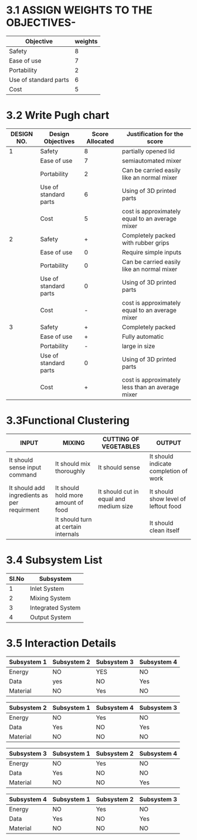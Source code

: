 # 3.1 ASSIGN WEIGHTS TO THE OBJECTIVES-

|Objective| weights |
|---------|---------|
|Safety|8|
|Ease of use|7|
|Portability|2|
|Use of standard parts|6|
|Cost|5|

# 3.2 Write Pugh chart 
DESIGN NO. |Design Objectives| Score Allocated | Justification for the score |         
|----------|-----------------|-----------------|-----------------------------|
|1|Safety|8|partially opened lid |
||Ease of use|7| semiautomated  mixer |
||Portability|2|Can be carried easily like an normal mixer |
||Use of standard parts|6| Using of 3D printed parts  |
|| Cost |5|cost is approximately equal to an average mixer |
|2|Safety|+|Completely packed with rubber grips
||Ease of use|0| Require simple inputs|
||Portability|0| Can be carried easily like an normal mixer |
||Use of standard parts|0|Using of 3D printed parts |
||Cost|-|cost is approximately equal to an average mixer |
|3|Safety|+| Completely packed |
||Ease of use|+| Fully automatic |
||Portability|-| large in size |
||Use of standard parts|0| Using of 3D printed parts  |
||Cost|+| cost is approximately less than an average mixer |

# 3.3Functional Clustering

|INPUT|MIXING|CUTTING OF VEGETABLES|OUTPUT|
|-----|------|------------------------------------|------|
|It should sense input command|It should mix thoroughly|It should sense|It should indicate completion of work|
|It should add ingredients as per requirment|It should hold more amount of food|It should cut in equal and medium size|It should show level of leftout food|
||It should turn at certain internals||It should clean itself|

# 3.4 Subsystem List
|SI.No|Subsystem|
|-----|---------|
|1|Inlet System|
|2|Mixing System|
|3|Integrated System|
|4|Output System|

# 3.5 Interaction Details
|Subsystem 1|Subsystem 2|Subsystem 3|Subsystem 4|
|-----------|-----------|-----------|-----------|
|Energy|NO|YES|NO|
|Data|yes|NO|Yes|
|Material|NO|Yes|NO|

|Subsystem 2|Subsystem 1|Subsystem 4|Subsystem 3|
|-----------|-----------|-----------|-----------|
|Energy|NO|Yes|NO|
|Data|Yes|NO|Yes|
|Material|NO|NO|NO|

|Subsystem 3|Subsystem 1|Subsystem 2|Subsystem 4|
|-----------|-----------|-----------|-----------|
|Energy|NO|Yes|NO|
|Data|Yes|NO|NO|
|Material|NO|NO|Yes|

|Subsystem 4|Subsystem 1|Subsystem 2|Subsystem 3|
|-----------|-----------|-----------|-----------|
|Energy|NO|Yes|NO|
|Data|Yes|NO|Yes|
|Material|NO|NO|NO|

